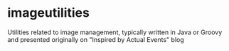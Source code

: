 # imageutilities
Utilities related to image management, typically written in Java or Groovy and presented originally on "Inspired by Actual Events" blog


